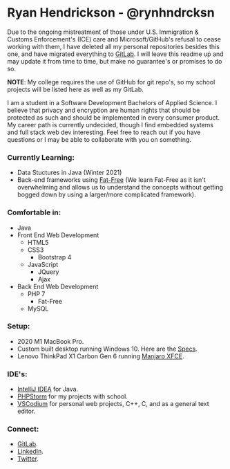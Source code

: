 # Ryan Hendrickson - @rynhndrcksn

Due to the ongoing mistreatment of those under U.S. Immigration & Customs Enforcement's (ICE) care and Microsoft/GitHub's refusal to cease working with them, I have deleted all my personal repositories besides this one, and have migrated everything to [GitLab](https://gitlab.com/rynhndrcksn). I will leave this readme up and may update it from time to time, but make no guarantee's or promises to do so.

**NOTE**: My college requires the use of GitHub for git repo's, so my school projects will be listed here as well as my GitLab.

I am a student in a Software Development Bachelors of Applied Science. I believe that privacy and encryption are human rights that should be protected as such and should be implemented in every consumer product. My career path is currently undecided, though I find embedded systems and full stack web dev interesting. Feel free to reach out if you have questions or I may be able to collaborate with you on something.

### Currently Learning:
- Data Stuctures in Java (Winter 2021)
- Back-end frameworks using [Fat-Free](https://fatfreeframework.com/3.6/home) (We learn Fat-Free as it isn't overwhelming and allows us to understand the concepts without getting bogged down by using a larger/more complicated framework).

### Comfortable in:
- Java
- Front End Web Development
  - HTML5
  - CSS3
    - Bootstrap 4
  - JavaScript
    - JQuery
    - Ajax
- Back End Web Development
  - PHP 7
    - Fat-Free
  - MySQL

### Setup:
- 2020 M1 MacBook Pro.
- Custom built desktop running Windows 10. Here are the [Specs](https://pcpartpicker.com/user/leaderelrond/saved/smtL23).
- Lenovo ThinkPad X1 Carbon Gen 6 running [Manjaro XFCE](https://manjaro.org/).

### IDE's:
- [IntelliJ IDEA](https://www.jetbrains.com/idea/) for Java.
- [PHPStorm](https://www.jetbrains.com/phpstorm/) for my projects with school.
- [VSCodium](https://vscodium.com/) for personal web projects, C++, C, and as a general text editor.

### Connect:
- [GitLab](https://gitlab.com/rynhndrcksn).
- [LinkedIn](https://www.linkedin.com/in/rynhndrcksn/).
- [Twitter](https://twitter.com/leaderelrond).
